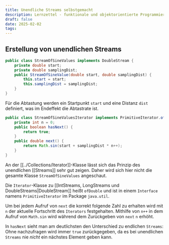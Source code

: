 ```yaml
---
title: Unendliche Streams selbstgemacht
description: Lernzettel - funktionale und objektorientierte Programmierung
draft: false
date: 2025-02-02
tags:
---
```

## Erstellung von unendlichen Streams
```java
public class StreamOfSineValues implements DoubleStream {
	private double start;
	private double samplingDist;
	public StreamOfSineValue(double start, double samplingDist) {
		this.start = start;
		this.samplingDist = samplingDist;
	}
}
```
Für die Abtastung werden ein Startpunkt `start` und eine Distanz `dist` definiert, was im Endeffekt die Abtastrate ist.
```java
public class StreamOfSineValuesIterator implements PrimitiveIterator.ofDouble{
	private int n = 0;
	public boolean hasNext() {
		return true;
	}
	public double next() {
		return Math.sin(start + samplingDist * n++);
	}
}
```
An der [[../Collections/Iterator]]-Klasse lässt sich das Prinzip des unendlichen [[Streams]] sehr gut zeigen. Daher wird sich hier nicht die gesamte Klasse `StreamOfSineValues` angeschaut.

Die `Iterator`-Klasse zu [[IntStreams, LongStreams und DoubleStreams|DoubleStream]] heißt `ofDouble` und ist in einem `Interface` namens `PrimitiveIterator` im Package `java.util`.

Um bei jedem Aufruf von `next` die korrekt folgende Zahl zu erhalten wird mit `n` der aktuelle Fortschritt des `Iterators` festgehalten. Mithilfe von `n++` in dem Aufruf von `Math.sin` wird während dem Zurückgeben von `next` `n` erhöht.

In `hasNext` sieht man am deutlichsten den Unterschied zu endlichen `Streams`: Ohne nachzufragen wird immer `true` zurückgegeben, da es bei unendlichen `Streams` nie *nicht* ein nächstes Element geben kann.
